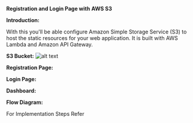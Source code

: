 **Registration and Login Page with**  **AWS S3**

**Introduction:**

With this you&#39;ll be able configure Amazon Simple Storage Service (S3) to host the static resources for your web application. It is built with AWS Lambda and Amazon API Gateway.

**S3 Bucket:**
![alt text](https://github.com/anujdev11/AWS-Registration-Login-and-Dashboard/tree/master/Images/S3bucket.png "Output_1")

**Registration Page:**


**Login Page:**


**Dashboard:**


**Flow Diagram:**


For Implementation Steps Refer